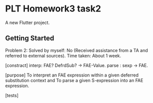 # PLT Homework3 task2

A new Flutter project.

## Getting Started
Problem 2:
Solved by myself: No (Received assistance from a TA and referred to external sources).
Time taken: About 1 week.

[constract]
interp: FAE? DefrdSub? -> FAE-Value.
parse : sexp -> FAE.

[purpose] 
To interpret an FAE expression within a given deferred substitution context and
To parse a given S-expression into an FAE expression.

[tests]

